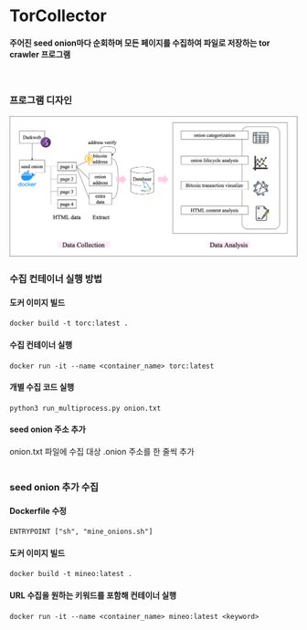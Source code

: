 # TorCollector

#### 주어진 seed onion마다 순회하며 모든 페이지를 수집하여 파일로 저장하는 tor crawler 프로그램
<br>

### 프로그램 디자인
<img src="images/design.png" alt="collectorDesign" width="650">
<br>

### 수집 컨테이너 실행 방법
#### 도커 이미지 빌드 
~~~
docker build -t torc:latest .
~~~

#### 수집 컨테이너 실행
~~~
docker run -it --name <container_name> torc:latest
~~~

#### 개별 수집 코드 실행
~~~
python3 run_multiprocess.py onion.txt
~~~

#### seed onion 주소 추가
onion.txt 파일에 수집 대상 .onion 주소를 한 줄씩 추가
<br>
<br>
### seed onion 추가 수집
#### Dockerfile 수정
~~~
ENTRYPOINT ["sh", "mine_onions.sh"]
~~~

#### 도커 이미지 빌드 
~~~
docker build -t mineo:latest .
~~~

#### URL 수집을 원하는 키워드를 포함해 컨테이너 실행
~~~
docker run -it --name <container_name> mineo:latest <keyword>
~~~
